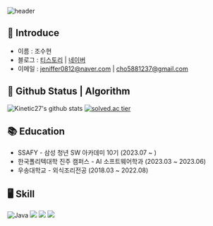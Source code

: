 ![header](https://capsule-render.vercel.app/api?type=slice&color=gradient&height=200&section=footer&text=CHO%20Suhyeon&fontSize=100)
## 👩 Introduce 
- 이름 : 조수현
- 블로그 : [티스토리](https://jeniffer0812techstory.tistory.com/) | [네이버](https://blog.naver.com/jeniffer0812)
- 이메일 : jeniffer0812@naver.com | cho5881237@gmail.com

## 🔐 Github Status | Algorithm 
![Kinetic27's github stats](https://github-readme-stats.vercel.app/api?username=chosuhyeon0812&show_icons=true) [![solved.ac tier](http://mazassumnida.wtf/api/generate_badge?boj=jeniffer0812)](https://solved.ac/kinetic27)


## 📚 Education 
- SSAFY - 삼성 청년 SW 아카데미 10기 (2023.07 ~ ) 
- 한국폴리텍대학 진주 캠퍼스 - AI 소프트웨어학과 (2023.03 ~ 2023.06)
- 우송대학교 - 외식조리전공 (2018.03 ~ 2022.08)
   
## 🖥 Skill 
	
![Java](https://img.shields.io/badge/Java-007396.svg?&style=for-the-badge&logo=Java&logoColor=white) <img src="https://img.shields.io/badge/Python-3776AB?style=for-the-badge&logo=Python&logoColor=white"> <img src="https://img.shields.io/badge/github-181717?style=for-the-badge&logo=github&logoColor=white"> <img src="https://img.shields.io/badge/git-F05032?style=for-the-badge&logo=git&logoColor=white"> 

